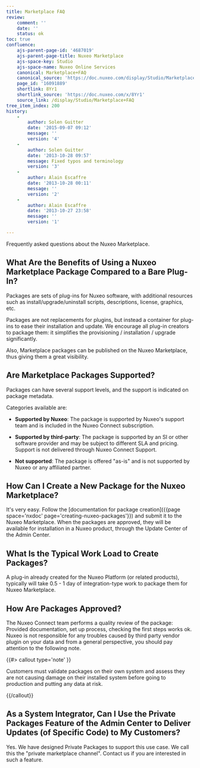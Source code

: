 ```yaml
---
title: Marketplace FAQ
review:
    comment: ''
    date: ''
    status: ok
toc: true
confluence:
    ajs-parent-page-id: '4687019'
    ajs-parent-page-title: Nuxeo Marketplace
    ajs-space-key: Studio
    ajs-space-name: Nuxeo Online Services
    canonical: Marketplace+FAQ
    canonical_source: 'https://doc.nuxeo.com/display/Studio/Marketplace+FAQ'
    page_id: '16091889'
    shortlink: 8Yr1
    shortlink_source: 'https://doc.nuxeo.com/x/8Yr1'
    source_link: /display/Studio/Marketplace+FAQ
tree_item_index: 200
history:
    -
        author: Solen Guitter
        date: '2015-09-07 09:12'
        message: ''
        version: '4'
    -
        author: Solen Guitter
        date: '2013-10-28 09:57'
        message: Fixed typos and terminology
        version: '3'
    -
        author: Alain Escaffre
        date: '2013-10-28 00:11'
        message: ''
        version: '2'
    -
        author: Alain Escaffre
        date: '2013-10-27 23:58'
        message: ''
        version: '1'

---
```

Frequently asked questions about the Nuxeo Marketplace.

## What Are the Benefits of Using a Nuxeo Marketplace Package Compared to a Bare Plug-In?

Packages are sets of plug-ins for Nuxeo software, with additional resources such as install/upgrade/uninstall scripts, descriptions, license, graphics, etc.

Packages are not replacements for plugins, but instead a container for plug-ins to ease their installation and update. We encourage all plug-in creators to package them: it simplifies the provisioning / installation / upgrade significantly.

Also, Marketplace packages can be published on the Nuxeo Marketplace, thus giving them a great visibility.

## Are Marketplace Packages Supported?

Packages can have several support levels, and the support is indicated on package metadata.

Categories available are:

*   **Supported by Nuxeo**: The package is supported by Nuxeo's support team and is included in the Nuxeo Connect subscription.

*   **Supported by third-party**: The package is supported by an SI or other software provider and may be subject to different SLA and pricing. Support is not delivered through Nuxeo Connect Support.

*   **Not supported**: The package is offered "as-is" and is not supported by Nuxeo or any affiliated partner.

## How Can I Create a New Package for the Nuxeo Marketplace?

It's very easy. Follow the&nbsp;[documentation for package creation]({{page space='nxdoc' page='creating-nuxeo-packages'}})&nbsp;and submit it to the Nuxeo Marketplace. When the packages are approved,&nbsp;they will be available for installation in a Nuxeo product, through the Update Center of the Admin Center.

## What Is the Typical Work Load to Create Packages?

A plug-in already created for the Nuxeo Platform (or related products), typically will take 0.5 - 1 day of integration-type work to package them for Nuxeo Marketplace.

## How Are Packages Approved?

The Nuxeo Connect team performs a quality review of the package: Provided documentation, set up process, checking the first steps works ok. Nuxeo is not responsible for any troubles caused by third party vendor plugin on your data and from a general perspective, you should pay attention to the following note.

{{#> callout type='note' }}

Customers must validate packages on their own system and assess they are not causing damage on their installed system before going to production and putting any data at risk.

{{/callout}}

## As a System Integrator, Can I Use the Private Packages Feature of the Admin Center to Deliver Updates (of Specific Code) to My Customers?

Yes. We have designed Private Packages to support this use case. We call this the "private marketplace channel". Contact us if you are interested in such a feature.
